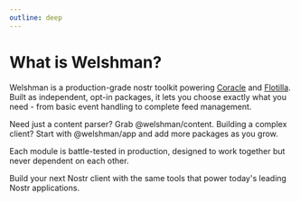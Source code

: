 ```yaml
---
outline: deep
---
```


# What is Welshman?

Welshman is a production-grade nostr toolkit powering [Coracle](https://coracle.social) and [Flotilla](https://flotilla.social).
Built as independent, opt-in packages, it lets you choose exactly what you need - from basic event handling to complete feed management.

Need just a content parser? Grab @welshman/content. Building a complex client? Start with @welshman/app and add more packages as you grow.

Each module is battle-tested in production, designed to work together but never dependent on each other.

Build your next Nostr client with the same tools that power today's leading Nostr applications.
